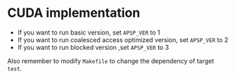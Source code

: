 # CUDA implementation

- If you want to run basic version, set `APSP_VER` to 1
- If you want to run coalesced access optimized version, set `APSP_VER` to 2
- If you want to run blocked version ,set `APSP_VER` to 3

Also remember to modify `Makefile` to change the dependency of target `test`.
